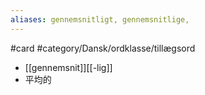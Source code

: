 ```yaml
---
aliases: gennemsnitligt, gennemsnitlige, 
---
```

#card #category/Dansk/ordklasse/tillægsord 

- [[gennemsnit]][[-lig]]
- 平均的
